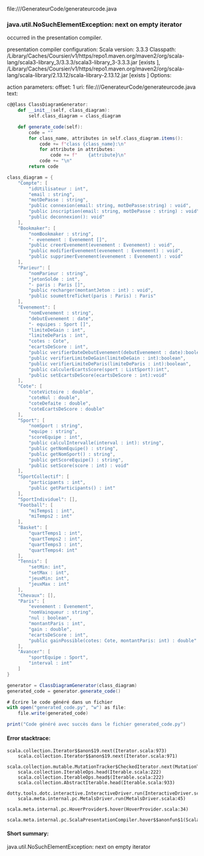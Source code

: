 file://<WORKSPACE>/GenerateurCode/generateurcode.java
### java.util.NoSuchElementException: next on empty iterator

occurred in the presentation compiler.

presentation compiler configuration:
Scala version: 3.3.3
Classpath:
<HOME>/Library/Caches/Coursier/v1/https/repo1.maven.org/maven2/org/scala-lang/scala3-library_3/3.3.3/scala3-library_3-3.3.3.jar [exists ], <HOME>/Library/Caches/Coursier/v1/https/repo1.maven.org/maven2/org/scala-lang/scala-library/2.13.12/scala-library-2.13.12.jar [exists ]
Options:



action parameters:
offset: 1
uri: file://<WORKSPACE>/GenerateurCode/generateurcode.java
text:
```scala
c@@lass ClassDiagramGenerator:
    def __init__(self, class_diagram):
        self.class_diagram = class_diagram

    def generate_code(self):
        code = ""
        for class_name, attributes in self.class_diagram.items():
            code += f"class {class_name}:\n"
            for attribute in attributes:
                code += f"    {attribute}\n"
            code += "\n"
        return code

class_diagram = {
    "Compte": [
        "idUtilisateur : int",
        "email : string",
        "motDePasse : string",
        "public connexion(email: string, motDePasse:string) : void",
        "public inscription(email: string, motDePasse : string) : void",
        "public deconnexion(): void"
    ],
    "Bookmaker": [
        "nomBookmaker : string",
        "- evenement : Evenement []",
        "public creerEvenement(evenement : Evenement) : void",
        "public modifierEvenement(evenement : Evenement) : void",
        "public supprimerEvenement(evenement : Evenement) : void"
    ],
    "Parieur": [
        "nomParieur : string",
        "jetonSolde : int",
        "- paris : Paris []",
        "public recharger(montantJeton : int) : void",
        "public soumettreTicket(paris : Paris) : Paris"
    ],
    "Evenement": [
        "nomEvenement : string",
        "debutEvenement : date",
        "- equipes : Sport []",
        "limiteDeGain : int",
        "limiteDeParis : int",
        "cotes : Cote",
        "ecartsDeScore : int",
        "public verifierDateDebutEvenement(debutEvenement : date):boolean",
        "public verifierLimiteDeGain(limiteDeGain : int):boolean",
        "public verifierLimiteDeParis(limiteDeParis : int):boolean",
        "public calculerEcartsScore(sport : ListSport):int",
        "public setEcartsDeScore(ecartsDeScore : int):void"
    ],
    "Cote": [
        "coteVictoire : double",
        "coteNul : double",
        "coteDefaite : double",
        "coteEcartsDeScore : double"
    ],
    "Sport": [
        "nomSport : string",
        "equipe : string",
        "scoreEquipe : int",
        "public calculIntervalle(interval : int): string",
        "public getNomEquipe() : string",
        "public getNomSport() : string",
        "public getScoreEquipe() : string",
        "public setScore(score : int) : void"
    ],
    "SportCollectif": [
        "participants : int",
        "public getParticipants() : int"
    ],
    "SportIndividuel": [],
    "Football": [
        "miTemps1 : int",
        "miTemps2 : int"
    ],
    "Basket": [
        "quartTemps1 : int",
        "quartTemps2 : int",
        "quartTemps3 : int",
        "quartTemps4: int"
    ],
    "Tennis": [
        "setMin: int",
        "setMax : int",
        "jeuxMin: int",
        "jeuxMax : int"
    ],
    "Chevaux": [],
    "Paris": [
        "evenement : Evenement",
        "nomVainqueur : string",
        "nul : boolean",
        "montantParis : int",
        "gain : double",
        "ecartsDeScore : int",
        "public gainPossible(cotes: Cote, montantParis: int) : double"
    ],
    "Avancer": [
        "sportEquipe : Sport",
        "interval : int"
    ]
}

generator = ClassDiagramGenerator(class_diagram)
generated_code = generator.generate_code()

# Écrire le code généré dans un fichier
with open("generated_code.py", "w") as file:
    file.write(generated_code)

print("Code généré avec succès dans le fichier generated_code.py")

```



#### Error stacktrace:

```
scala.collection.Iterator$$anon$19.next(Iterator.scala:973)
	scala.collection.Iterator$$anon$19.next(Iterator.scala:971)
	scala.collection.mutable.MutationTracker$CheckedIterator.next(MutationTracker.scala:76)
	scala.collection.IterableOps.head(Iterable.scala:222)
	scala.collection.IterableOps.head$(Iterable.scala:222)
	scala.collection.AbstractIterable.head(Iterable.scala:933)
	dotty.tools.dotc.interactive.InteractiveDriver.run(InteractiveDriver.scala:168)
	scala.meta.internal.pc.MetalsDriver.run(MetalsDriver.scala:45)
	scala.meta.internal.pc.HoverProvider$.hover(HoverProvider.scala:34)
	scala.meta.internal.pc.ScalaPresentationCompiler.hover$$anonfun$1(ScalaPresentationCompiler.scala:368)
```
#### Short summary: 

java.util.NoSuchElementException: next on empty iterator